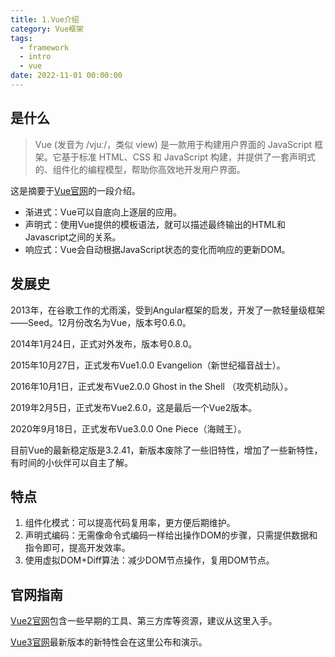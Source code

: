 ```yaml
---
title: 1.Vue介绍
category: Vue框架
tags:
  - framework
  - intro
  - vue
date: 2022-11-01 00:00:00
---
```


## 是什么

> Vue (发音为 /vjuː/，类似 view) 是一款用于构建用户界面的 JavaScript 框架。它基于标准 HTML、CSS 和 JavaScript 构建，并提供了一套声明式的、组件化的编程模型，帮助你高效地开发用户界面。

这是摘要于[Vue官网](https://cn.vuejs.org/guide/introduction.html#what-is-vue)的一段介绍。

* 渐进式：Vue可以自底向上逐层的应用。
* 声明式：使用Vue提供的模板语法，就可以描述最终输出的HTML和Javascript之间的关系。
* 响应式：Vue会自动根据JavaScript状态的变化而响应的更新DOM。

## 发展史

2013年，在谷歌工作的尤雨溪，受到Angular框架的启发，开发了一款轻量级框架——Seed。12月份改名为Vue，版本号0.6.0。

2014年1月24日，正式对外发布，版本号0.8.0。

2015年10月27日，正式发布Vue1.0.0 Evangelion（新世纪福音战士）。

2016年10月1日，正式发布Vue2.0.0 Ghost in the Shell （攻壳机动队）。

2019年2月5日，正式发布Vue2.6.0，这是最后一个Vue2版本。

2020年9月18日，正式发布Vue3.0.0 One Piece（海贼王）。

目前Vue的最新稳定版是3.2.41，新版本废除了一些旧特性，增加了一些新特性，有时间的小伙伴可以自主了解。

## 特点

1. 组件化模式：可以提高代码复用率，更方便后期维护。
2. 声明式编码：无需像命令式编码一样给出操作DOM的步骤，只需提供数据和指令即可，提高开发效率。
3. 使用虚拟DOM+Diff算法：减少DOM节点操作，复用DOM节点。

## 官网指南

[Vue2官网](https://v2.cn.vuejs.org/)包含一些早期的工具、第三方库等资源，建议从这里入手。

[Vue3官网](https://cn.vuejs.org/)最新版本的新特性会在这里公布和演示。
